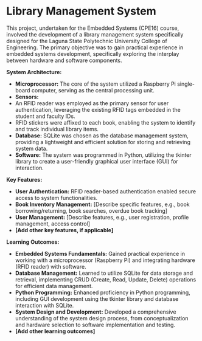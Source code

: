# Library Management System

This project, undertaken for the Embedded Systems (CPE16) course, involved the development of a library management system specifically designed for the Laguna State Polytechnic University College of Engineering. The primary objective was to gain practical experience in embedded systems development, specifically exploring the interplay between hardware and software components. 

**System Architecture:**

* **Microprocessor:** The core of the system utilized a Raspberry Pi single-board computer, serving as the central processing unit. 
* **Sensors:**
 * An RFID reader was employed as the primary sensor for user authentication, leveraging the existing RFID tags embedded in the student and faculty IDs.
 * RFID stickers were affixed to each book, enabling the system to identify and track individual library items.
* **Database:** SQLite was chosen as the database management system, providing a lightweight and efficient solution for storing and retrieving system data.
* **Software:** The system was programmed in Python, utilizing the tkinter library to create a user-friendly graphical user interface (GUI) for interaction.

**Key Features:**

* **User Authentication:** RFID reader-based authentication enabled secure access to system functionalities.
* **Book Inventory Management:** [Describe specific features, e.g., book borrowing/returning, book searches, overdue book tracking]
* **User Management:** [Describe features, e.g., user registration, profile management, access control]
* **[Add other key features, if applicable]**

**Learning Outcomes:**

* **Embedded Systems Fundamentals:** Gained practical experience in working with a microprocessor (Raspberry Pi) and integrating hardware (RFID reader) with software.
* **Database Management:** Learned to utilize SQLite for data storage and retrieval, implementing CRUD (Create, Read, Update, Delete) operations for efficient data management.
* **Python Programming:** Enhanced proficiency in Python programming, including GUI development using the tkinter library and database interaction with SQLite.
* **System Design and Development:** Developed a comprehensive understanding of the system design process, from conceptualization and hardware selection to software implementation and testing.
* **[Add other learning outcomes]**
